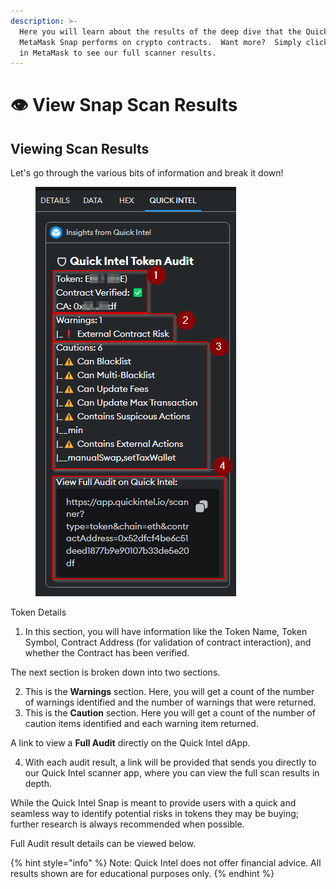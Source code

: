 ```yaml
---
description: >-
  Here you will learn about the results of the deep dive that the Quick Intel
  MetaMask Snap performs on crypto contracts.  Want more?  Simply click the link
  in MetaMask to see our full scanner results.
---
```


# 👁️ View Snap Scan Results

## Viewing Scan Results

Let's go through the various bits of information and break it down!

<figure><img src="../../.gitbook/assets/image (3).png" alt=""><figcaption></figcaption></figure>

Token Details

1. In this section, you will have information like the Token Name, Token Symbol, Contract Address (for validation of contract interaction), and whether the Contract has been verified.

The next section is broken down into two sections.

2. This is the **Warnings** section. Here, you will get a count of the number of warnings identified and the number of warnings that were returned.
3. This is the **Caution** section. Here you will get a count of the number of caution items identified and each warning item returned.

A link to view a **Full Audit** directly on the Quick Intel dApp.

4. With each audit result, a link will be provided that sends you directly to our Quick Intel scanner app, where you can view the full scan results in depth.

While the Quick Intel Snap is meant to provide users with a quick and seamless way to identify potential risks in tokens they may be buying; further research is always recommended when possible.

Full Audit result details can be viewed below.

{% hint style="info" %}
Note: Quick Intel does not offer financial advice. All results shown are for educational purposes only.
{% endhint %}
